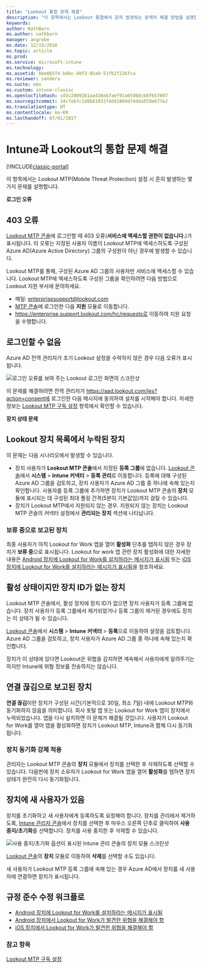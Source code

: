 ```yaml
---
title: "Lookout 통합 문제 해결"
description: "이 항목에서는 Lookout 통합에서 흔히 발생하는 문제의 해결 방법을 설명합니다."
keywords: 
author: NathBarn
ms.author: nathbarn
manager: angrobe
ms.date: 12/19/2016
ms.topic: article
ms.prod: 
ms.service: microsoft-intune
ms.technology: 
ms.assetid: bbe0b5f4-b8bc-49f3-85a9-51fb2f226fca
ms.reviewer: sandera
ms.suite: ems
ms.custom: intune-classic
ms.openlocfilehash: cd3c2809161aa438eb7aef91a65d68cb0f657607
ms.sourcegitcommit: 34cfebfc1d8b81032f4d41869d74dda559e677e2
ms.translationtype: HT
ms.contentlocale: ko-KR
ms.lasthandoff: 07/01/2017
---
```

# <a name="troubleshoot-lookout-integration-with-intune"></a>Intune과 Lookout의 통합 문제 해결

[!INCLUDE[classic-portal](../includes/classic-portal.md)]

이 항목에서는 Lookout MTP(Mobile Threat Protection) 설정 시 흔히 발생하는 몇 가지 문제를 설명합니다.

**로그인 오류**

## <a name="403-errors"></a>403 오류
[Lookout MTP 콘솔](https://aad.lookout.com)에 로그인할 때 403 오류(**서비스에 액세스할 권한이 없습니다.**)가 표시됩니다. 이 오류는 지정된 사용자 이름이 Lookout MTP에 액세스하도록 구성된 Azure AD(Azure Active Directory) 그룹의 구성원이 아닌 경우에 발생할 수 있습니다.

Lookout MTP를 통해, 구성된 Azure AD 그룹의 사용자만 서비스에 액세스할 수 있습니다. Lookout MTP에 액세스하도록 구성된 그룹을 확인하려면 다음 방법으로 Lookout 지원 부서에 문의하세요.

* 메일: enterprisesupport@lookout.com
* [MTP 콘솔](http://aad.lookout.com)에 로그인한 다음 **지원** 모듈로 이동합니다.
* https://enterprise.support.lookout.com/hc/requests로 이동하여 지원 요청을 수행합니다.

## <a name="unable-to-sign-in"></a>로그인할 수 없음
Azure AD 전역 관리자가 초기 Lookout 설정을 수락하지 않은 경우 다음 오류가 표시됩니다.

![로그인 오류를 보여 주는 Lookout 로그인 화면의 스크린샷](../media/mtp/lookout-mtp-consent-not-accepted-error.png)

이 문제를 해결하려면 전역 관리자가 https://aad.lookout.com/les?action=consent에 로그인한 다음 메시지에 동의하여 설치를 시작해야 합니다. 자세한 정보는 [Lookout MTP 구독 설정](../deploy-use/setup-your-lookout-mtd-subscription.md) 항목에서 확인할 수 있습니다.

**장치 상태 문제**

## <a name="device-missing-from-lookout-device-list"></a>Lookout 장치 목록에서 누락된 장치

이 문제는 다음 시나리오에서 발생할 수 있습니다.
* 장치 사용자가 **Lookout MTP 콘솔**에서 지정된 **등록 그룹**에 없습니다.  [Lookout 콘솔](http://aad.lookout.com)에서 **시스템** > **Intune 커넥터** > **등록 관리**로 이동합니다.  등록에 대해 구성된 Azure AD 그룹을 검토하고, 장치 사용자가 Azure AD 그룹 중 하나에 속해 있는지 확인합니다.  사용자를 등록 그룹에 추가하면 장치가 Lookout MTP 콘솔의 **장치** 모듈에 표시되는 데 구성된 최대 폴링 간격(5분이 기본값임)까지 걸릴 수 있습니다.
* 장치가 Lookout MTP에서 지원되지 않는 경우.  지원되지 않는 장치는 Lookout MTP 콘솔의 커넥터 설정에서 **관리되는 장치** 섹션에 나타납니다.

### <a name="device-reported-as-pending"></a>**보류 중**으로 보고된 장치

최종 사용자가 아직 Lookout for Work 앱을 열어 **활성화** 단추를 탭하지 않은 경우 장치가 **보류 중**으로 표시됩니다. Lookout for work 앱 관련 장치 활성화에 대한 자세한 내용은 [Android 장치에 Lookout for Work를 설치하라는 메시지가 표시됨](http://docs.microsoft.com/intune-user-help/you-are-prompted-to-install-lookout-for-work-android) 또는 [iOS 장치에 Lookout for Work를 설치하라는 메시지가 표시됨](https://docs.microsoft.com/intune-user-help/you-are-prompted-to-install-lookout-for-work-ios)을 참조하세요.

## <a name="device-whos-active-but-has-no-device-id"></a>활성 상태이지만 장치 ID가 없는 장치
Lookout MTP 콘솔에서, 활성 장치에 장치 ID가 없으면 장치 사용자가 등록 그룹에 없습니다. 장치 사용자가 등록 그룹에서 제거되었거나 등록 그룹이 제거된 경우에도 장치는 이 상태가 될 수 있습니다.

[Lookout 콘솔](http://aad.lookout.com)에서 **시스템** > **Intune 커넥터** > **등록**으로 이동하여 설정을 검토합니다.  Azure AD 그룹을 검토하고, 장치 사용자가 Azure AD 그룹 중 하나에 속해 있는지 확인합니다.

장치가 이 상태에 있다면 Lookout은 위협을 감지하면 계속해서 사용자에게 알려주기는 하지만 Intune에 위협 정보를 전송하지는 않습니다.

## <a name="device-reported-as-disconnected"></a>**연결 끊김**으로 보고된 장치

**연결 끊김**이란 장치가 구성된 시간(기본적으로 30일, 최소 7일) 내에 Lookout MTP와 동기화하지 않음을 의미합니다. 회사 포털 앱 또는 Lookout for Work 앱이 장치에서 누락되었습니다. 앱을 다시 설치하면 이 문제가 해결될 것입니다. 사용자가 Lookout for Work를 열어 앱을 활성화하면 장치가 Lookout MTP, Intune과 함께 다시 동기화됩니다.

### <a name="forcing-a-device-sync"></a>장치 동기화 강제 적용
관리자는 Lookout MTP 콘솔의 **장치** 모듈에서 장치를 선택한 후 삭제하도록 선택할 수 있습니다.   다음번에 장치 소유자가 Lookout for Work 앱을 열어 **활성화**를 탭하면 장치 상태가 완전히 다시 동기화됩니다.

## <a name="device-has-a-new-user"></a>장치에 새 사용자가 있음
장치를 초기화하고 새 사용자에게 등록하도록 요청해야 합니다.  장치를 관리에서 제거하도록, [Intune 관리자 콘솔](https://manage.microsoft.com)에서 장치를 선택한 후 마우스 오른쪽 단추로 클릭하여 **사용 중지/초기화**를 선택합니다. 장치를 사용 중지한 후 삭제할 수 있습니다.

![사용 중지/초기화 옵션이 표시된 Intune 관리 콘솔의 장치 모듈 스크린샷](../media/mtp/mtp-retire-device-intune-console.png)

[Lookout 콘솔](http://aad.lookout.com)의 **장치** 모듈로 이동하여 **삭제**를 선택할 수도 있습니다.

새 사용자가 Lookout MTP 등록 그룹에 속해 있는 경우 Azure AD에서 장치를 새 사용자에 연결하면 장치가 표시됩니다.

## <a name="compliance-remediation-workflows"></a>규정 준수 수정 워크플로
- [Android 장치에 Lookout for Work를 설치하라는 메시지가 표시됨]( http://docs.microsoft.com/intune-user-help/you-are-prompted-to-install-lookout-for-work-android)
- [Android 장치에서 Lookout for Work가 발견한 위협을 해결해야 함](http://docs.microsoft.com/intune-user-help/you-need-to-resolve-a-threat-found-by-lookout-for-work-android)
- [iOS 장치에서 Lookout for Work가 발견한 위협을 해결해야 함](https://docs.microsoft.com/intune-user-help/you-need-to-resolve-a-threat-found-by-lookout-for-work-ios)


### <a name="see-also"></a>참고 항목
[Lookout MTP 구독 설정](/intune-classic/deploy-use/set-up-your-subscription-with-lookout-mtp)

